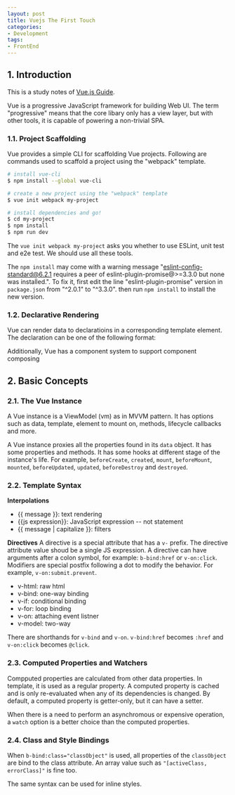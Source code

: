 ```yaml
---
layout: post
title: Vuejs The First Touch
categories:
- Development
tags:
- FrontEnd
---
```


## 1. Introduction
This is a study notes of [Vue.js Guide][1]. 

Vue is a progressive JavaScript framework for building Web UI. The term "progressive" means that the core libary only has a view layer, but with other tools, it is capable of powering a non-trivial SPA.

### 1.1. Project Scaffolding 
Vue provides a simple CLI for scaffolding Vue projects.  Following are commands used to scaffold a project using the "webpack" template. 

```sh
# install vue-cli
$ npm install --global vue-cli

# create a new project using the "webpack" template
$ vue init webpack my-project

# install dependencies and go!
$ cd my-project
$ npm install
$ npm run dev
```

The `vue init webpack my-project` asks you whether to use ESLint, unit test and e2e test. We should use all these tools. 

The `npm install` may come with a warning message "eslint-config-standard@6.2.1 requires a peer of eslint-plugin-promise@>=3.3.0 but none was installed.".  To fix it, first edit the line "eslint-plugin-promise" version in `package.json` from "^2.0.1" to "^3.3.0". then run `npm install` to install the new version.    

### 1.2. Declarative Rendering
Vue can render data to declaratioins in a corresponding template element. The declaration can be one of the following format: 

Additionally, Vue has a component system to support component composing

## 2. Basic Concepts
### 2.1. The Vue Instance
A Vue instance is a ViewModel (vm) as in MVVM pattern. It has options such as data, template, element to mount on, methods, lifecycle callbacks and more. 

A Vue instance proxies all the properties found in its `data` object. It has some properties and methods. It has some hooks at different stage of the instance's life. For example, `beforeCreate`, `created`, `mount`, `beforeMount`, `mounted`, `beforeUpdated`, `updated`, `beforeDestroy` and `destroyed`. 

### 2.2. Template Syntax

**Interpolations**
* {{ message }}: text rendering
* {{js expression}}: JavaScript expression -- not statement 
* {{ message | capitalize }}: filters

**Directives**
A directive is a special attribute that has a `v-` prefix. The directive attribute value shoud be a single JS expression. A directive can have arguments after a colon symbol, for example: `b-bind:href` or `v-on:click`. Modifiers are special postfix following a dot to modify the behavior. For example, `v-on:submit.prevent`. 
* v-html: raw html
* v-bind: one-way binding
* v-if: conditional binding
* v-for: loop binding
* v-on: attaching event listner 
* v-model: two-way 

There are shorthands for `v-bind` and `v-on`. `v-bind:href` becomes `:href` and `v-on:click` becomes `@click`. 

### 2.3. Computed Properties and Watchers
Compputed properties are calculated from other data properties. In template, it is used as a regular property. A computed property is cached and is only re-evaluated when any of its dependencies is changed.  By default, a computed property is getter-only, but it can have a setter. 

When there is a need to perform an asynchromous or expensive operation, a `watch` option is a better choice than the computed properties. 

### 2.4. Class and Style Bindings
When `b-bind:class="classObject"` is used, all properties of the `classObject` are bind to the class attribute. An array value such as `"[activeClass, errorClass]"` is fine too. 

The same syntax can be used for inline styles. 

[1]: https://vuejs.org/guide/ "Vue.js guide"
